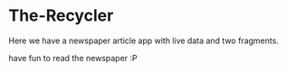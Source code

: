 # The-Recycler

Here we have a newspaper article
app with live data and two fragments.

have fun to read the newspaper :P 
